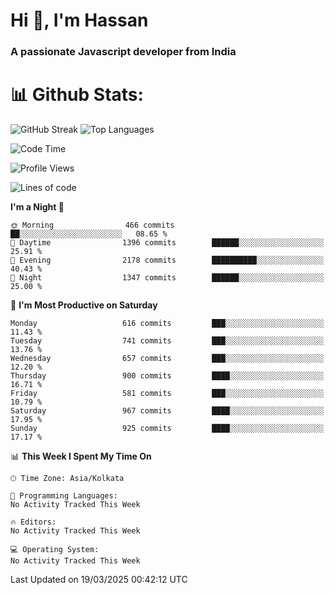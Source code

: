 # Hi 👋, I'm Hassan
### A passionate Javascript developer from India


# 📊 Github Stats:
![GitHub Streak](https://github-readme-streak-stats.herokuapp.com/?user=codeblooded47&theme=dracula&hide_border=false)
![Top Languages](https://github-readme-stats.vercel.app/api/top-langs/?username=codeblooded47&layout=compact&theme=dracula)



<!--START_SECTION:waka-->
![Code Time](http://img.shields.io/badge/Code%20Time-883%20hrs%201%20min-blue)

![Profile Views](http://img.shields.io/badge/Profile%20Views-1-blue)

![Lines of code](https://img.shields.io/badge/From%20Hello%20World%20I%27ve%20Written-24.2%20million%20lines%20of%20code-blue)

**I'm a Night 🦉** 

```text
🌞 Morning                466 commits         ██░░░░░░░░░░░░░░░░░░░░░░░   08.65 % 
🌆 Daytime                1396 commits        ██████░░░░░░░░░░░░░░░░░░░   25.91 % 
🌃 Evening                2178 commits        ██████████░░░░░░░░░░░░░░░   40.43 % 
🌙 Night                  1347 commits        ██████░░░░░░░░░░░░░░░░░░░   25.00 % 
```
📅 **I'm Most Productive on Saturday** 

```text
Monday                   616 commits         ███░░░░░░░░░░░░░░░░░░░░░░   11.43 % 
Tuesday                  741 commits         ███░░░░░░░░░░░░░░░░░░░░░░   13.76 % 
Wednesday                657 commits         ███░░░░░░░░░░░░░░░░░░░░░░   12.20 % 
Thursday                 900 commits         ████░░░░░░░░░░░░░░░░░░░░░   16.71 % 
Friday                   581 commits         ███░░░░░░░░░░░░░░░░░░░░░░   10.79 % 
Saturday                 967 commits         ████░░░░░░░░░░░░░░░░░░░░░   17.95 % 
Sunday                   925 commits         ████░░░░░░░░░░░░░░░░░░░░░   17.17 % 
```


📊 **This Week I Spent My Time On** 

```text
🕑︎ Time Zone: Asia/Kolkata

💬 Programming Languages: 
No Activity Tracked This Week

🔥 Editors: 
No Activity Tracked This Week

💻 Operating System: 
No Activity Tracked This Week
```


 Last Updated on 19/03/2025 00:42:12 UTC
<!--END_SECTION:waka-->

